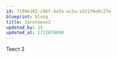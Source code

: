 ```yaml
---
id: 7199b102-c9bf-4a5a-ac5a-a32176e0c27e
blueprint: bloog
title: Заголовок2
updated_by: 15
updated_at: 1732070998
---
```

Текст 2